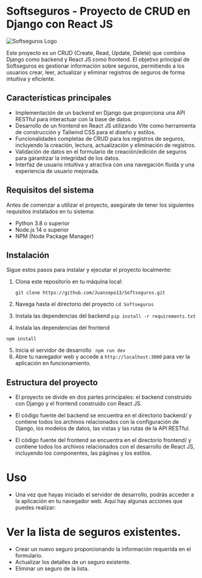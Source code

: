 # Softseguros - Proyecto de CRUD en Django con React JS

![Softseguros Logo](https://app.softseguros.com/static/images/logo_softseguros.png)

Este proyecto es un CRUD (Create, Read, Update, Delete) que combina Django como backend y React JS como frontend. El objetivo principal de Softseguros es gestionar información sobre seguros, permitiendo a los usuarios crear, leer, actualizar y eliminar registros de seguros de forma intuitiva y eficiente.

## Características principales

- Implementación de un backend en Django que proporciona una API RESTful para interactuar con la base de datos.
- Desarrollo de un frontend en React JS utilizando Vite como herramienta de construcción y Tailwind CSS para el diseño y estilos.
- Funcionalidades completas de CRUD para los registros de seguros, incluyendo la creación, lectura, actualización y eliminación de registros.
- Validación de datos en el formulario de creación/edición de seguros para garantizar la integridad de los datos.
- Interfaz de usuario intuitiva y atractiva con una navegación fluida y una experiencia de usuario mejorada.

## Requisitos del sistema

Antes de comenzar a utilizar el proyecto, asegúrate de tener los siguientes requisitos instalados en tu sistema:

- Python 3.8 o superior
- Node.js 14 o superior
- NPM (Node Package Manager)

## Instalación

Sigue estos pasos para instalar y ejecutar el proyecto localmente:

1. Clona este repositorio en tu máquina local:

   ```shell
   git clone https://github.com/Juansepo13/Softseguros.git
   ```
2. Navega hasta el directorio del proyecto
   ```cd Softseguros```
3. Instala las dependencias del backend
```pip install -r requirements.txt```
4. Instala las dependencias del frontend
```cd frontend
npm install
 ```
5. Inicia el servidor de desarrollo 
``` npm run dev```
6. Abre tu navegador web y accede a ```http://localhost:3000``` para ver la aplicación en funcionamiento.

## Estructura del proyecto
* El proyecto se divide en dos partes principales: el backend construido con Django y el frontend construido con React JS.

* El código fuente del backend se encuentra en el directorio backend/ y contiene todos los archivos relacionados con la configuración de Django, los modelos de datos, las vistas y las rutas de la API RESTful.

* El código fuente del frontend se encuentra en el directorio frontend/ y contiene todos los archivos relacionados con el desarrollo de React JS, incluyendo los componentes, las páginas y los estilos.

# Uso
* Una vez que hayas iniciado el servidor de desarrollo, podrás acceder a la aplicación en tu navegador web. Aquí hay algunas acciones que puedes realizar:

# Ver la lista de seguros existentes.
* Crear un nuevo seguro proporcionando la información requerida en el formulario.
* Actualizar los detalles de un seguro existente.
* Eliminar un seguro de la lista.